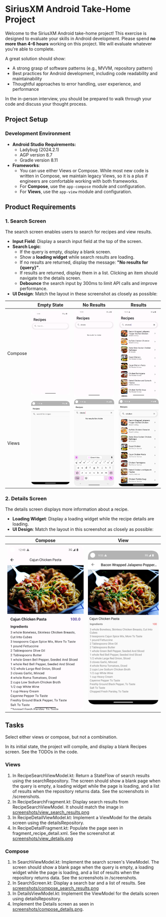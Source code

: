 # SiriusXM Android Take-Home Project

Welcome to the SiriusXM Android take-home project! This exercise is designed to evaluate your skills
in Android development. Please spend **no more than 4-6 hours** working on this project. We will evaluate whatever you're able to complete.

A great solution should show:

- A strong grasp of software patterns (e.g., MVVM, repository pattern)
- Best practices for Android development, including code readability and maintainability
- Thoughtful approaches to error handling, user experience, and performance

In the in-person interview, you should be prepared to walk through your code and discuss your
thought process.

## Project Setup

### Development Environment

- **Android Studio Requirements:** 
  - Ladybug (2024.2.1)
  - AGP version 8.7
  - Gradle version 8.11
- **Frameworks**:
    - You can use either Views or Compose. While most new code is written in Compose, we maintain
      legacy Views, so it is a plus if engineers are comfortable working with both frameworks.
    - For **Compose**, use the `app-compose` module and configuration.
    - For **Views**, use the `app-view` module and configuration.

## Product Requirements

### 1. Search Screen

The search screen enables users to search for recipes and view results.

- **Input Field**: Display a search input field at the top of the screen.
- **Search Logic**:
    - If the query is empty, display a blank screen.
    - Show a **loading widget** while search results are loading.
    - If no results are returned, display the message: **"No results for {query}"**.
    - If results are returned, display them in a list. Clicking an item should navigate to the
      details screen.
    - **Debounce** the search input by 300ms to limit API calls and improve performance.
- **UI Design**: Match the layout in these screenshot as closely as possible:

|         | Empty State                                                | No Results                                               | Results                                                   |
|---------|------------------------------------------------------------|----------------------------------------------------------|-----------------------------------------------------------|
| Compose | ![Empty State](screenshots/compose_search_empty_state.png) | ![No Results](screenshots/compose_search_no_results.png) | ![Search Results](screenshots/compose_search_results.png) |
| Views   | ![Empty State](screenshots/view_search_empty_state.png)    | ![No Results](screenshots/view_search_no_results.png)    | ![Search Results](screenshots/view_search_results.png)    |

### 2. Details Screen

The details screen displays more information about a recipe.

- **Loading Widget**: Display a loading widget while the recipe details are loading.
- **UI Design**: Match the layout in this screenshot as closely as possible:

| Compose                                             | View                                          |
|-----------------------------------------------------|-----------------------------------------------|
| ![Compose Details](screenshots/compose_details.png) | ![View Details](screenshots/view_details.png) |

## Tasks

Select either views or compose, but not a combination.

In its initial state, the project will compile, and display a blank Recipes screen. See the TODOs in the code.

### Views

1. In RecipeSearchViewModel.kt: Return a StateFlow of search results using the searchRepository. The
   screen should show a blank page when the query is empty, a loading widget while the page is
   loading, and a list of results when the repository returns data. See the screenshots in
   /screenshots.
2. In RecipeSearchFragment.kt: Display search results from RecipeSearchViewModel. It should
   match the image in [screenshots/view_search_results.png](screenshots/view_search_results.png)
3. In RecipeDetailViewModel.kt: Implement a ViewModel for the details screen using the
   detailsRepository.
4. In RecipeDetailFragment.kt: Populate the page seen in fragment_recipe_detail.xml. See the
   screenshot at [screenshots/view_details.png](screenshots/view_details.png)

### Compose

1. In SearchViewModel.kt: Implement the search screen's ViewModel. The screen should show a blank
   page when the query is empty, a loading widget while the page is loading, and a list of results
   when the repository returns data. See the screenshots in /screenshots.
2. In SearchScreen.kt: Display a search bar and a list of results.
   See [screenshots/compose_search_results.png](screenshots/compose_search_results.png)
3. In DetailsViewModel.kt: Implement the ViewModel for the details screen using detailsRepository.
4. Implement the Details screen as seen in [screenshots/compose_details.png](screenshots/compose_details.png).
